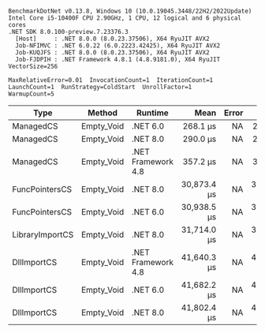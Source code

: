 ```

BenchmarkDotNet v0.13.8, Windows 10 (10.0.19045.3448/22H2/2022Update)
Intel Core i5-10400F CPU 2.90GHz, 1 CPU, 12 logical and 6 physical cores
.NET SDK 8.0.100-preview.7.23376.3
  [Host]     : .NET 8.0.0 (8.0.23.37506), X64 RyuJIT AVX2
  Job-NFIMVC : .NET 6.0.22 (6.0.2223.42425), X64 RyuJIT AVX2
  Job-KUQJFS : .NET 8.0.0 (8.0.23.37506), X64 RyuJIT AVX2
  Job-FJDPIH : .NET Framework 4.8.1 (4.8.9181.0), X64 RyuJIT VectorSize=256

MaxRelativeError=0.01  InvocationCount=1  IterationCount=1  
LaunchCount=1  RunStrategy=ColdStart  UnrollFactor=1  
WarmupCount=5  

```
| Type            | Method     | Runtime            | Mean        | Error | Median      | Min         | Max         | Allocated |
|---------------- |----------- |------------------- |------------:|------:|------------:|------------:|------------:|----------:|
| ManagedCS       | Empty_Void | .NET 6.0           |    268.1 μs |    NA |    268.1 μs |    268.1 μs |    268.1 μs |     640 B |
| ManagedCS       | Empty_Void | .NET 8.0           |    290.0 μs |    NA |    290.0 μs |    290.0 μs |    290.0 μs |     400 B |
| ManagedCS       | Empty_Void | .NET Framework 4.8 |    357.2 μs |    NA |    357.2 μs |    357.2 μs |    357.2 μs |         - |
| FuncPointersCS  | Empty_Void | .NET 8.0           | 30,873.4 μs |    NA | 30,873.4 μs | 30,873.4 μs | 30,873.4 μs |     400 B |
| FuncPointersCS  | Empty_Void | .NET 6.0           | 30,938.5 μs |    NA | 30,938.5 μs | 30,938.5 μs | 30,938.5 μs |     640 B |
| LibraryImportCS | Empty_Void | .NET 8.0           | 31,714.0 μs |    NA | 31,714.0 μs | 31,714.0 μs | 31,714.0 μs |     400 B |
| DllImportCS     | Empty_Void | .NET Framework 4.8 | 41,640.3 μs |    NA | 41,640.3 μs | 41,640.3 μs | 41,640.3 μs |         - |
| DllImportCS     | Empty_Void | .NET 6.0           | 41,682.2 μs |    NA | 41,682.2 μs | 41,682.2 μs | 41,682.2 μs |     640 B |
| DllImportCS     | Empty_Void | .NET 8.0           | 41,802.4 μs |    NA | 41,802.4 μs | 41,802.4 μs | 41,802.4 μs |     400 B |
